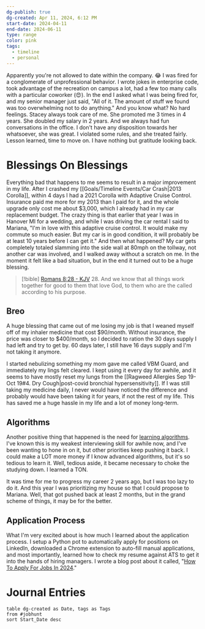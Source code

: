 ```yaml
---
dg-publish: true
dg-created: Apr 11, 2024, 6:12 PM
start-date: 2024-04-11
end-date: 2024-06-11
type: range
color: pink
tags:
  - timeline
  - personal
---
```


Apparently you're not allowed to date within the company. 😂 I was fired for a conglomerate of unprofessional behavior. I wrote jokes in enterprise code, took advantage of the recreation on campus a lot, had a few too many calls with a particular coworker (😍). In the end I asked what I was being fired for, and my senior manager just said, "All of it. The amount of stuff we found was too overwhelming not to do anything." And you know what? No hard feelings. Stacey always took care of me. She promoted me 3 times in 4 years. She doubled my salary in 2 years. And we always had fun conversations in the office. I don't have any disposition towards her whatsoever, she was great. I violated some rules, and she treated fairly. Lesson learned, time to move on. I have nothing but gratitude looking back.

# Blessings On Blessings

Everything bad that happens to me seems to result in a major improvement in my life. After I crashed my [[Goals/Timeline Events/Car Crash|2013 Corolla]], within 4 days I had a 2021 Corolla with Adaptive Cruise Control. Insurance paid me more for my 2013 than I paid for it, and the whole upgrade only cost me about $3,000, which I already had in my car replacement budget. The crazy thing is that earlier that year I was in Hanover MI for a wedding, and while I was driving the car rental I said to Mariana, "I'm in love with this adaptive cruise control. It would make my commute so much easier. But my car is in good condition, it will probably be at least 10 years before I can get it." And then what happened? My car gets completely totaled slamming into the side wall at 80mph on the tollway, not another car was involved, and I walked away without a scratch on me. In the moment it felt like a bad situation, but in the end it turned out to be a huge blessing.

> [!bible] [Romans 8:28 - KJV](https://bible-api.com/Romans+8:28?translation=kjv)
> 28. And we know that all things work together for good to them that love God, to them who are the called according to
his purpose.


## Breo

A huge blessing that came out of me losing my job is that I weaned myself off of my inhaler medicine that cost $90/month. Without insurance, the price was closer to $400/month, so I decided to ration the 30 days supply I had left and try to get by. 60 days later, I still have 16 days supply and I'm not taking it anymore.

I started nebulizing something my mom gave me called VBM Guard, and immediately my lings felt cleared. I kept using it every day for awhile, and it seems to have mostly reset my lungs from the [[Ragweed Allergies Sep 19-Oct 19#4. Dry Cough|post-covid bronchial hypersensitivity]]. If I was still taking my medicine daily, I never would have noticed the difference and probably would have been taking it for years, if not the rest of my life. This has saved me a huge hassle in my life and a lot of money long-term.

## Algorithms

Another positive thing that happened is the need for [learning algorithms](https://professional-journal-client.vercel.app/professional-journal/algorithms/algorithms-bootcamp/#solutions). I've known this is my weakest interviewing skill for awhile now, and I've been wanting to hone in on it, but other priorities keep pushing it back. I could make a LOT more money if I know advanced algorithms, but it's so tedious to learn it. Well, tedious aside, it became necessary to choke the studying down. I learned a TON.

It was time for me to progress my career 2 years ago, but I was too lazy to do it. And this year I was prioritizing my house so that I could propose to Mariana. Well, that got pushed back at least 2 months, but in the grand scheme of things, it may be for the better.

## Application Process

What I'm very excited about is how much I learned about the application process. I setup a Python pot to automatically apply for positions on LinkedIn, downloaded a Chrome extension to auto-fill manual applications, and most importantly, learned how to check my resume against ATS to get it into the hands of hiring managers. I wrote a blog post about it called, "[How To Apply For Jobs In 2024](https://professional-journal-client.vercel.app/professional-journal/how-to-apply-for-jobs-in-2024/)."

# Journal Entries

```dataview
table dg-created as Date, tags as Tags
from #jobhunt
sort Start_Date desc
```